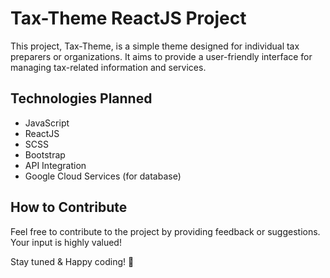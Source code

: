 # Tax-Theme ReactJS Project

This project, Tax-Theme, is a simple theme designed for individual tax preparers or organizations. It aims to provide a user-friendly interface for managing tax-related information and services.

## Technologies Planned

- JavaScript
- ReactJS
- SCSS
- Bootstrap
- API Integration
- Google Cloud Services (for database)

## How to Contribute

Feel free to contribute to the project by providing feedback or suggestions. Your input is highly valued!

Stay tuned & Happy coding! 🚀
